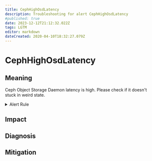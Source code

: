 ```yaml
---
title: CephHighOsdLatency
description: Troubleshooting for alert CephHighOsdLatency
#published: true
date: 2023-12-12T21:12:32.022Z
tags: LGTM
editor: markdown
dateCreated: 2020-04-10T18:32:27.079Z
---
```


# CephHighOsdLatency

## Meaning
[//]: # "Short paragraph that explains what the alert means"
Ceph Object Storage Daemon latency is high. Please check if it doesn't stuck in weird state.

<details>
  <summary>Alert Rule</summary>

  ```yaml
alert: CephHighOsdLatency
expr: ceph_osd_perf_apply_latency_seconds > 5
for: 1m
labels:
    severity: warning
annotations:
    summary: Ceph high OSD latency (instance {{ $labels.instance }})
    description: |-
        Ceph Object Storage Daemon latency is high. Please check if it doesn't stuck in weird state.
          VALUE = {{ $value }}
          LABELS = {{ $labels }}
    runbook: https://github.com/srerun/prometheus-alerts/content/runbooks/CephHighOsdLatency

  ```
</details>


## Impact
[//]: # "What could / will happen if the alert is not addressed"



## Diagnosis
[//]: # "Steps to take to identify the cause of the problem"



## Mitigation
[//]: # "The steps necessary to resolve the alert"

